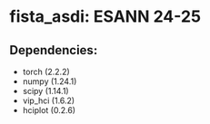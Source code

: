 # fista_asdi: ESANN 24-25

## Dependencies: 
- torch (2.2.2)
- numpy (1.24.1)
- scipy (1.14.1)
- vip_hci (1.6.2)
- hciplot (0.2.6)
